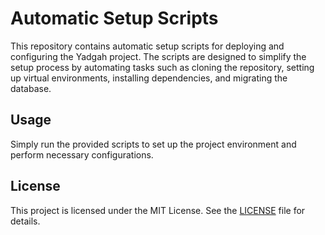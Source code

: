 # Automatic Setup Scripts

This repository contains automatic setup scripts for deploying and configuring the Yadgah project. The scripts are designed to simplify the setup process by automating tasks such as cloning the repository, setting up virtual environments, installing dependencies, and migrating the database.

## Usage

Simply run the provided scripts to set up the project environment and perform necessary configurations.

## License

This project is licensed under the MIT License. See the [LICENSE](LICENSE) file for details.
